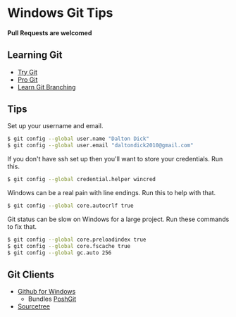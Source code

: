 # Windows Git Tips

#### Pull Requests are welcomed

## Learning Git
* [Try Git](https://try.github.io/levels/1/challenges/1)
* [Pro Git](http://git-scm.com/book/en/v2)
* [Learn Git Branching](http://pcottle.github.io/learnGitBranching/)

## Tips

Set up your username and email.
```bash
$ git config --global user.name "Dalton Dick"
$ git config --global user.email "daltondick2010@gmail.com"
```

If you don't have ssh set up then you'll want to store your credentials.
Run this.
```bash
$ git config --global credential.helper wincred
```

Windows can be a real pain with line endings.
Run this to help with that.
```bash
$ git config --global core.autocrlf true
```

Git status can be slow on Windows for a large project.
Run these commands to fix that.

```bash
$ git config --global core.preloadindex true
$ git config --global core.fscache true
$ git config --global gc.auto 256
```

## Git Clients
* [Github for Windows](https://windows.github.com/)
  - Bundles [PoshGit](https://github.com/dahlbyk/posh-git)
* [Sourcetree](http://www.sourcetreeapp.com/)